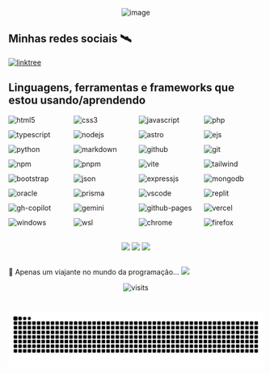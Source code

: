 <p align="center">
    <img alt="image" src="https://user-images.githubusercontent.com/96603684/168382259-7505efe1-10cb-4398-ae35-ee80d58325d1.png" height="220">
</p>

## Minhas redes sociais 🛰
<a href="https://fz-linktree.vercel.app/">
<!--     <img src="https://img.shields.io/badge/Linktree-43E55E?style=for-the-badge&logo=linktree&logoColor=white"> -->
    <img alt="linktree" src="https://img.shields.io/badge/LinkTree-1de9b6?logo=linktree&logoColor=white">
</a>

## Linguagens, ferramentas e frameworks que estou usando/aprendendo

<div style="display: grid; grid-template-columns: repeat(4, 1fr); gap: 12px;">
    <img align="center" alt="html5" src="https://img.shields.io/badge/HTML-%23E34F26.svg?logo=html5&logoColor=white">
    <img align="center" alt="css3" src="https://img.shields.io/badge/CSS-1572B6?logo=css3&logoColor=fff">
    <img align="center" alt="javascript" src="https://img.shields.io/badge/JavaScript-F7DF1E?logo=javascript&logoColor=000">
    <img align="center" alt="php" src="https://img.shields.io/badge/PHP-%23777BB4.svg?&logo=php&logoColor=white">
    <img align="center" alt="typescript" src="https://img.shields.io/badge/TypeScript-3178C6?logo=typescript&logoColor=fff">
    <img align="center" alt="nodejs" src="https://img.shields.io/badge/Node.js-6DA55F?logo=node.js&logoColor=white">
    <img align="center" alt="astro" src="https://img.shields.io/badge/Astro-BC52EE?logo=astro&logoColor=fff">
    <img align="center" alt="ejs" src="https://img.shields.io/badge/EJS-B4CA65?logo=ejs&logoColor=fff">
    <img align="center" alt="python" src="https://img.shields.io/badge/Python-3776AB?logo=python&logoColor=fff">
    <img align="center" alt="markdown" src="https://img.shields.io/badge/Markdown-%23000000.svg?logo=markdown&logoColor=white">
    <img align="center" alt="github" src="https://img.shields.io/badge/GitHub-%23121011.svg?logo=github&logoColor=white">
    <img align="center" alt="git" src="https://img.shields.io/badge/Git-F05032?logo=git&logoColor=fff">
    <img align="center" alt="npm" src="https://img.shields.io/badge/npm-CB3837?logo=npm&logoColor=fff">
    <img align="center" alt="pnpm" src="https://img.shields.io/badge/pnpm-F69220?logo=pnpm&logoColor=fff">
    <img align="center" alt="vite" src="https://img.shields.io/badge/Vite-646CFF?logo=vite&logoColor=fff">
    <img align="center" alt="tailwind" src="https://img.shields.io/badge/Tailwind%20CSS-%2338B2AC.svg?logo=tailwind-css&logoColor=white">
    <img align="center" alt="bootstrap" src="https://img.shields.io/badge/Bootstrap-7952B3?logo=bootstrap&logoColor=fff">
    <img align="center" alt="json" src="https://img.shields.io/badge/JSON-000?logo=json&logoColor=fff">
    <img align="center" alt="expressjs" src="https://img.shields.io/badge/Express.js-%23404d59.svg?logo=express&logoColor=%2361DAFB">
<!--     <img align="center" alt="mariadb" src="https://img.shields.io/badge/MariaDB-003545?logo=mariadb&logoColor=white"> -->
    <img align="center" alt="mongodb" src="https://img.shields.io/badge/MongoDB-%234ea94b.svg?logo=mongodb&logoColor=white">
    <img align="center" alt="oracle" src="https://custom-icon-badges.demolab.com/badge/Oracle-F80000?logo=oracle&logoColor=fff">
    <img align="center" alt="prisma" src="https://img.shields.io/badge/Prisma-2D3748?logo=prisma&logoColor=white">
    <img align="center" alt="vscode" src="https://custom-icon-badges.demolab.com/badge/Visual%20Studio%20Code-0078d7.svg?logo=vsc&logoColor=white">
    <img align="center" alt="replit" src="https://img.shields.io/badge/Replit-F26207?logo=replit&logoColor=fff">
    <img align="center" alt="gh-copilot" src="https://img.shields.io/badge/GitHub%20Copilot-000?logo=githubcopilot&logoColor=fff">
    <img align="center" alt="gemini" src="https://img.shields.io/badge/Google%20Gemini-886FBF?logo=googlegemini&logoColor=fff">
    <img align="center" alt="github-pages" src="https://img.shields.io/badge/GitHub%20Pages-121013?logo=github&logoColor=white">
    <img align="center" alt="vercel" src="https://img.shields.io/badge/Vercel-%23000000.svg?logo=vercel&logoColor=white">
    <img align="center" alt="windows" src="https://custom-icon-badges.demolab.com/badge/Windows-0078D6?logo=windows11&logoColor=white">
    <img align="center" alt="wsl" src="https://img.shields.io/badge/WSL-FCC624?logo=linux&logoColor=black">
    <img align="center" alt="chrome" src="https://img.shields.io/badge/Google%20Chrome-4285F4?logo=GoogleChrome&logoColor=white">
    <img align="center" alt="firefox" src="https://img.shields.io/badge/Firefox-FF7139?logo=Firefox&logoColor=white">
</div><br>

<p align="center">
    <img src="https://github-readme-stats.vercel.app/api?username=Kurumi30&show_icons=true&theme=dracula&include_all_commits=true&count_private=true">
    <img src="https://github-readme-stats.vercel.app/api/top-langs/?username=Kurumi30&layout=compact&langs_count=9&theme=dracula"/>
    <img src="https://github-immortality.vercel.app/api?username=Kurumi30">
</p>

##

🚀 Apenas um viajante no mundo da programação... <img src="https://media.tenor.com/_mYZWyrW3AUAAAAi/peach-goma-pc-night-keyboard-smashing.gif" width="50"/>

<p align="center">
    <img alt="visits" src="https://count.getloli.com/get/@Kurumi30?theme=gelbooru&pixelated=0&darkmode=auto">
</p>
    
#

<picture align="center">
  <source media="(prefers-color-scheme: dark)" srcset="https://raw.githubusercontent.com/Kurumi30/Kurumi30/output/github-contribution-grid-snake-dark.svg">
  <source media="(prefers-color-scheme: light)" srcset="https://raw.githubusercontent.com/Kurumi30/Kurumi30/output/github-contribution-grid-snake-dark.svg">
  <img align="center" alt="github contribution grid snake animation" src="https://raw.githubusercontent.com/Kurumi30/Kurumi30/output/github-contribution-grid-snake.svg">
</picture>
